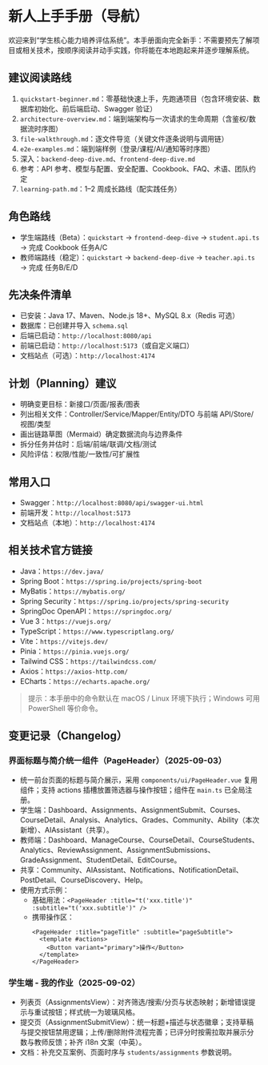 # 新人上手手册（导航）

欢迎来到“学生核心能力培养评估系统”。本手册面向完全新手：不需要预先了解项目或相关技术，按顺序阅读并动手实践，你将能在本地跑起来并逐步理解系统。

## 建议阅读路线
1. `quickstart-beginner.md`：零基础快速上手，先跑通项目（包含环境安装、数据库初始化、前后端启动、Swagger 验证）
2. `architecture-overview.md`：端到端架构与一次请求的生命周期（含鉴权/数据流时序图）
3. `file-walkthrough.md`：逐文件导览（关键文件逐条说明与调用链）
4. `e2e-examples.md`：端到端样例（登录/课程/AI/通知等时序图）
5. 深入：`backend-deep-dive.md`、`frontend-deep-dive.md`
6. 参考：API 参考、模型与配置、安全配置、Cookbook、FAQ、术语、团队约定
7. `learning-path.md`：1–2 周成长路线（配实践任务）

## 角色路线
- 学生端路线（Beta）：`quickstart` → `frontend-deep-dive` → `student.api.ts` → 完成 Cookbook 任务A/C
- 教师端路线（稳定）：`quickstart` → `backend-deep-dive` → `teacher.api.ts` → 完成 任务B/E/D

## 先决条件清单
- 已安装：Java 17、Maven、Node.js 18+、MySQL 8.x（Redis 可选）
- 数据库：已创建并导入 `schema.sql`
- 后端已启动：`http://localhost:8080/api`
- 前端已启动：`http://localhost:5173`（或自定义端口）
- 文档站点（可选）：`http://localhost:4174`

## 计划（Planning）建议
- 明确变更目标：新接口/页面/报表/图表
- 列出相关文件：Controller/Service/Mapper/Entity/DTO 与前端 API/Store/视图/类型
- 画出链路草图（Mermaid）确定数据流向与边界条件
- 拆分任务并估时：后端/前端/联调/文档/测试
- 风险评估：权限/性能/一致性/可扩展性

## 常用入口
- Swagger：`http://localhost:8080/api/swagger-ui.html`
- 前端开发：`http://localhost:5173`
- 文档站点（本地）：`http://localhost:4174`

## 相关技术官方链接
- Java：`https://dev.java/`
- Spring Boot：`https://spring.io/projects/spring-boot`
- MyBatis：`https://mybatis.org/`
- Spring Security：`https://spring.io/projects/spring-security`
- SpringDoc OpenAPI：`https://springdoc.org/`
- Vue 3：`https://vuejs.org/`
- TypeScript：`https://www.typescriptlang.org/`
- Vite：`https://vitejs.dev/`
- Pinia：`https://pinia.vuejs.org/`
- Tailwind CSS：`https://tailwindcss.com/`
- Axios：`https://axios-http.com/`
- ECharts：`https://echarts.apache.org/`

> 提示：本手册中的命令默认在 macOS / Linux 环境下执行；Windows 可用 PowerShell 等价命令。


## 变更记录（Changelog）

### 界面标题与简介统一组件（PageHeader）（2025-09-03）
- 统一前台页面的标题与简介展示，采用 `components/ui/PageHeader.vue` 复用组件；支持 actions 插槽放置筛选器与操作按钮；组件在 `main.ts` 已全局注册。
- 学生端：Dashboard、Assignments、AssignmentSubmit、Courses、CourseDetail、Analysis、Analytics、Grades、Community、Ability（本次新增）、AIAssistant（共享）。
- 教师端：Dashboard、ManageCourse、CourseDetail、CourseStudents、Analytics、ReviewAssignment、AssignmentSubmissions、GradeAssignment、StudentDetail、EditCourse。
- 共享：Community、AIAssistant、Notifications、NotificationDetail、PostDetail、CourseDiscovery、Help。
- 使用方式示例：
  - 基础用法：`<PageHeader :title="t('xxx.title')" :subtitle="t('xxx.subtitle')" />`
  - 携带操作区：
    ```vue
    <PageHeader :title="pageTitle" :subtitle="pageSubtitle">
      <template #actions>
        <Button variant="primary">操作</Button>
      </template>
    </PageHeader>
    ```

### 学生端 - 我的作业（2025-09-02）
- 列表页（AssignmentsView）：对齐筛选/搜索/分页与状态映射；新增错误提示与重试按钮；样式统一为玻璃风格。
- 提交页（AssignmentSubmitView）：统一标题+描述与状态徽章；支持草稿与提交按钮禁用逻辑；上传/删除附件流程完善；已评分时按需拉取并展示分数与教师反馈；补齐 i18n 文案（中英）。
- 文档：补充交互案例、页面时序与 `students/assignments` 参数说明。
